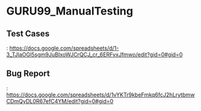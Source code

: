 # GURU99_ManualTesting
## Test Cases
: https://docs.google.com/spreadsheets/d/1-3_TJlaOGl5sgm9JuBIxoWJCrQCJ_cr_6ERFvxJfmwo/edit?gid=0#gid=0
## Bug Report
: https://docs.google.com/spreadsheets/d/1vYKTr9kbeFmkq6fcJ2hLrytbmwCDmQyDL0R67efC4YM/edit?gid=0#gid=0
